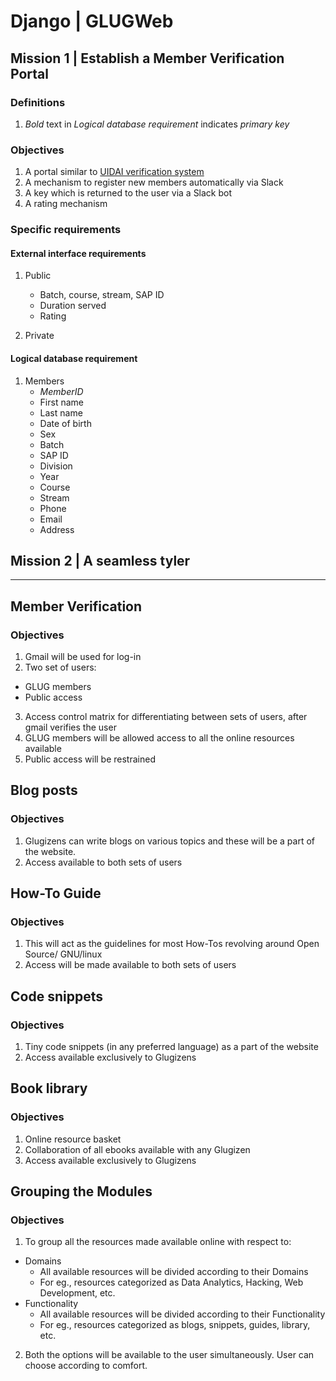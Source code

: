 # Django | GLUGWeb

## Mission 1 | Establish a Member Verification Portal

### Definitions

1. *Bold* text in _Logical database requirement_ indicates *primary key*

### Objectives

1. A portal similar to [UIDAI verification system](https://resident.uidai.net.in/aadhaarverification)
2. A mechanism to register new members automatically via Slack
3. A key which is returned to the user via a Slack bot
4. A rating mechanism

### Specific requirements

#### External interface requirements

1. Public
    - Batch, course, stream, SAP ID
    - Duration served
    - Rating

2. Private

#### Logical database requirement

1. Members
    - *MemberID*
    - First name
    - Last name
    - Date of birth
    - Sex
    - Batch
    - SAP ID
    - Division
    - Year
    - Course
    - Stream
    - Phone
    - Email
    - Address

## Mission 2 | A seamless tyler


---

## Member Verification

### Objectives

1. Gmail will be used for log-in
2. Two set of users:
  - GLUG members
  - Public access
3. Access control matrix for differentiating between sets of users, after gmail verifies the user
4. GLUG members will be allowed access to all the online resources available
5. Public access will be restrained


## Blog posts

### Objectives

1. Glugizens can write blogs on various topics and these will be a part of the website.
2. Access available to both sets of users


## How-To Guide

### Objectives

1. This will act as the guidelines for most How-Tos revolving around Open Source/ GNU/linux
2. Access will be made available to both sets of users


## Code snippets

### Objectives

1. Tiny code snippets (in any preferred language) as a part of the website
2. Access available exclusively to Glugizens


## Book library

### Objectives

1. Online resource basket
2. Collaboration of all ebooks available with any Glugizen
3. Access available exclusively to Glugizens


## Grouping the Modules

### Objectives

1. To group all the resources made available online with respect to:
  - Domains
    - All available resources will be divided according to their Domains
    - For eg., resources categorized as Data Analytics, Hacking, Web Development, etc.
  - Functionality
    - All available resources will be divided according to their Functionality
    - For eg., resources categorized as blogs, snippets, guides, library, etc.
2. Both the options will be available to the user simultaneously. User can choose according to comfort.
